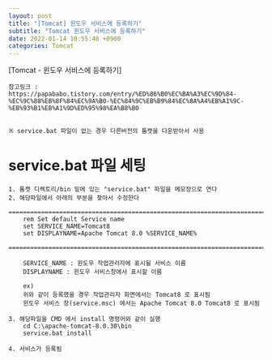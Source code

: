 ```yaml
---
layout: post
title: "[Tomcat] 윈도우 서비스에 등록하기"
subtitle: "Tomcat 윈도우 서비스에 등록하기"
date: 2022-01-14 10:55:48 +0900
categories: Tomcat
---
```

[Tomcat - 윈도우 서비스에 등록하기]

	참고링크 : https://papababo.tistory.com/entry/%ED%86%B0%EC%BA%A3%EC%9D%84-%EC%9C%88%EB%8F%84%EC%9A%B0-%EC%84%9C%EB%B9%84%EC%8A%A4%EB%A1%9C-%EB%93%B1%EB%A1%9D%ED%95%98%EA%B8%B0


	※ service.bat 파일이 없는 경우 다른버전의 톰캣을 다운받아서 사용

# service.bat 파일 세팅
	1. 톰캣 디렉토리/bin 밑에 있는 "service.bat" 파일을 메모장으로 연다
	2. 해당파일에서 아래의 부분을 찾아서 수정한다
		==================================================================================================================================================
		rem Set default Service name
		set SERVICE_NAME=Tomcat8
		set DISPLAYNAME=Apache Tomcat 8.0 %SERVICE_NAME%	
		==================================================================================================================================================
		
		SERVICE_NAME : 윈도우 작업관리자에 표시될 서비스 이름
		DISPLAYNAME : 윈도우 서비스창에서 표시할 이름
		
		ex)
		위와 같이 등록했을 경우 작업관리자 화면에서는 Tomcat8 로 표시됨
		윈도우 서비스 창(service.msc) 에서는 Apache Tomcat 8.0 Tomcat8 로 표시됨
	
	3. 해당파일을 CMD 에서 install 명령어와 같이 실행
		cd C:\apache-tomcat-8.0.30\bin
		service.bat install
		
	4. 서비스가 등록됨
		
			
